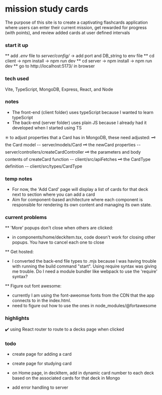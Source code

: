 # mission study cards
The purpose of this site is to create a captivating flashcards application where users can enter their current mission, get rewarded for progress (with points), and review added cards at user defined intervals
<!-- ## live site: <a href="" target="_blank"></a> -->
### start it up
** add *.env* file to *server/config/* -> add port and DB_string to env file
** cd client -> npm install -> npm run dev
** cd server -> npm install -> npm run dev
** go to http://localhost:5173/ in browser

### tech used
Vite, TypeScript, MongoDB, Express, React, and Node
### notes
* The front-end (client folder) uses typeScript because I wanted to learn typeScript
* The back-end (server folder) uses plain JS because I already had it developed when I started using TS

✳️ to adjust properties that a Card has in MongoDB, these need adjusted:
    🗝️ the Card model -- server/models/Card
    🗝️ the newCard properties -- server/controllers/createCardController
    🗝️ the parameters and body contents of createCard function -- client/src/apiFetches
    🗝️ the CardType definition -- client/src/types/CardType

### temp notes
* For now, the 'Add Card' page will display a list of cards for that deck next to section where you can add a card
* Aim for component-based architecture where each component is responsible for rendering its own content and managing its own state.

### current problems
** 'More' popups don't close when others are clicked:
* in components/home/deckItem.tsx, code doesn't work for closing other popups. You have to cancel each one to close

** Get hosted:
* I converted the back-end file types to .mjs because I was having trouble with running the build command "start". Using require syntax was giving me trouble. Do I need a module bundler like webpack to use the 'require' syntax?

** Figure out font awesome:
* currently I am using the font-aweomse fonts from the CDN that the app connects to in the index.html.
* need to figure out how to use the ones in node_modules/@fortawesome


### highlights
✔️ using React router to route to a decks page when clicked

### todo
* create page for adding a card
* create page for studying card

* on Home page, in deckItem, add in dynamic card number to each deck based on the associated cards for that deck in Mongo
* add error handling to server
